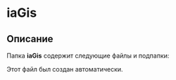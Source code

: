 # iaGis

## Описание
Папка **iaGis** содержит следующие файлы и подпапки:

Этот файл был создан автоматически.
